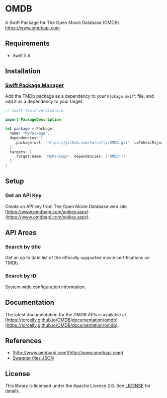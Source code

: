 # OMDB
A Swift Package for The Open Movie Database (OMDB) <https://www.omdbapi.com>

## Requirements

* Swift 5.6

## Installation

### [Swift Package Manager](https://github.com/apple/swift-package-manager)

Add the TMDb package as a dependency to your `Package.swift` file, and add it as a dependency to your target.

```swift
// swift-tools-version:5.6

import PackageDescription

let package = Package(
  name: "MyPackage",
  dependencies: [
    .package(url: "https://github.com/torcelly/OMDB.git", upToNextMajor: "1.0.0")
  ],
  targets: [
    .target(name: "MyPackage", dependencies: ["OMDB"])
  ]
)
```

## Setup

### Get an API Key

Create an API key from The Open Movie Database web site [https://www.omdbapi.com/apikey.aspx](https://www.omdbapi.com/apikey.aspx).

## API Areas

### Search by title

Get an up to date list of the officially supported movie certifications on TMDb.

### Search by ID

System wide configuration information.

## Documentation

The latest documentation for the OMDB APIs is available at [https://torcelly.github.io/OMDB/documentation/omdb](https://torcelly.github.io/OMDB/documentation/omdb).

## References

* [http://www.omdbapi.com](http://www.omdbapi.com)
* [Swagger files JSON](http://www.omdbapi.com/swagger.json)

## License

This library is licensed under the Apache License 2.0. See [LICENSE](https://github.com/torcelly/OMDB/blob/main/LICENSE) for details.
